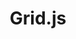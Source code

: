 ---
git: https://github.com/grid-js/gridjs
logohandle: gridjsio
sort: gridjs
title: Grid.js
twitter: https://x.com/grid_js
website: https://gridjs.io/
---